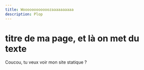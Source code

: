 ```yaml
---
title: Woooooooooooozaaaaaaaaaa
description: Plop
---
```


# titre de ma page, et là on met du texte

Coucou, tu veux voir mon site statique ?
